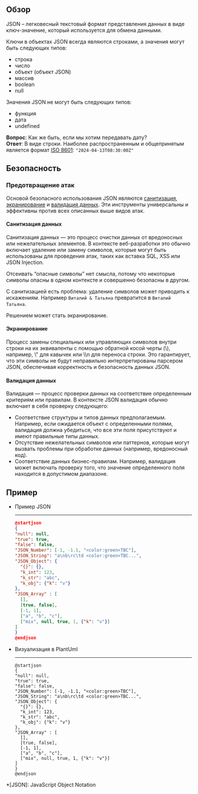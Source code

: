 ## Обзор

JSON – легковесный текстовый формат представления данных в виде ключ-значение, который используется для обмена данными.

Ключи в объектах JSON всегда являются строками, а значения могут быть следующих типов:

- строка
- число
- объект (объект JSON)
- массив
- boolean
- null

Значения JSON не могут быть следующих типов:

- функция
- дата
- undefined


**Вопрос**: Как же быть, если мы хотим передавать дату?
<br/>**Ответ**: В виде строки. Наиболее распространенным и общепринятым является формат [ISO 8601](https://ru.wikipedia.org/wiki/ISO_8601):
```"2024-04-13T08:30:00Z"```

## Безопасность

### Предотвращение атак
Основой безопасного использования JSON являются [санитизация](#_4), [экранирование](#_5) и [валидация данных](#_6). Эти инструменты универсальны и эффективны против всех описанных выше видов атак.

#### Санитизация данных

Санитизация данных — это процесс очистки данных от вредоносных или нежелательных элементов. В контексте веб-разработки это обычно включает удаление или замену символов, которые могут быть использованы для проведения атак, таких как вставка SQL, XSS или JSON Injection. 

Отсеивать “опасные символы” нет смысла, потому что некоторые символы опасны в одном контексте и совершенно безопасны в другом.

С санитизацией есть проблема: удаление символов может приводить к искажениям. Например ```Виталий & Татьяна``` превратится в ```Виталий Татьяна```.

Решением может стать экранирование.

#### Экранирование

Процесс замены специальных или управляющих символов внутри строки на их эквиваленты с помощью обратной косой черты (\\), например, \\" для кавычек или \\\\n для переноса строки. Это гарантирует, что эти символы не будут неправильно интерпретированы парсером JSON, обеспечивая корректность и безопасность данных JSON. 


#### Валидация данных

Валидация — процесс проверки данных на соответствие определенным критериям или правилам. В контексте JSON валидация обычно включает в себя проверку следующего:

- Соответствие структуры и типов данных предполагаемым. Например, если ожидается объект с определенными полями, валидация должна убедиться, что все эти поля присутствуют и имеют правильные типы данных.
- Отсутствие нежелательных символов или паттернов, которые могут вызвать проблемы при обработке данных (например, вредоносный код).
- Соответствие данных бизнес-правилам. Например, валидация может включать проверку того, что значение определенного поля находится в допустимом диапазоне.

## Пример

<div class="grid cards" markdown>

-   Пример JSON

    ---

    ```json
    @startjson
    {
    "null": null,
    "true": true,
    "false": false,
    "JSON_Number": [-1, -1.1, "<color:green>TBC"],
    "JSON_String": "a\nb\rc\td <color:green>TBC...",
    "JSON_Object": {
      "{}": {},
      "k_int": 123,
      "k_str": "abc",
      "k_obj": {"k": "v"}
    },
    "JSON_Array" : [
      [],
      [true, false],
      [-1, 1],
      ["a", "b", "c"],
      ["mix", null, true, 1, {"k": "v"}]
    ]
    }
    @endjson
    ```

-   Визуализация в PlantUml

    ---

    ```puml
    @startjson
    {
    "null": null,
    "true": true,
    "false": false,
    "JSON_Number": [-1, -1.1, "<color:green>TBC"],
    "JSON_String": "a\nb\rc\td <color:green>TBC...",
    "JSON_Object": {
      "{}": {},
      "k_int": 123,
      "k_str": "abc",
      "k_obj": {"k": "v"}
    },
    "JSON_Array" : [
      [],
      [true, false],
      [-1, 1],
      ["a", "b", "c"],
      ["mix", null, true, 1, {"k": "v"}]
    ]
    }
    @endjson
    ```
</div>

*[JSON]: JavaScript Object Notation